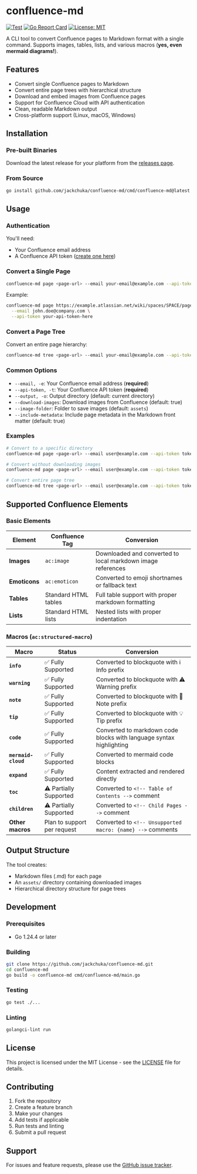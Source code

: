 # confluence-md

[![Test](https://github.com/jackchuka/confluence-md/workflows/Test/badge.svg)](https://github.com/jackchuka/confluence-md/actions)
[![Go Report Card](https://goreportcard.com/badge/github.com/jackchuka/confluence-md)](https://goreportcard.com/report/github.com/jackchuka/confluence-md)
[![License: MIT](https://img.shields.io/badge/License-MIT-yellow.svg)](https://opensource.org/licenses/MIT)

A CLI tool to convert Confluence pages to Markdown format with a single command. Supports images, tables, lists, and various macros (**yes, even mermaid diagrams!**).

## Features

- Convert single Confluence pages to Markdown
- Convert entire page trees with hierarchical structure
- Download and embed images from Confluence pages
- Support for Confluence Cloud with API authentication
- Clean, readable Markdown output
- Cross-platform support (Linux, macOS, Windows)

## Installation

### Pre-built Binaries

Download the latest release for your platform from the [releases page](https://github.com/jackchuka/confluence-md/releases).

### From Source

```bash
go install github.com/jackchuka/confluence-md/cmd/confluence-md@latest
```

## Usage

### Authentication

You'll need:

- Your Confluence email address
- A Confluence API token ([create one here](https://id.atlassian.com/manage-profile/security/api-tokens))

### Convert a Single Page

```bash
confluence-md page <page-url> --email your-email@example.com --api-token your-api-token
```

Example:

```bash
confluence-md page https://example.atlassian.net/wiki/spaces/SPACE/pages/12345/Title \
  --email john.doe@company.com \
  --api-token your-api-token-here
```

### Convert a Page Tree

Convert an entire page hierarchy:

```bash
confluence-md tree <page-url> --email your-email@example.com --api-token your-api-token
```

### Common Options

- `--email, -e`: Your Confluence email address (**required**)
- `--api-token, -t`: Your Confluence API token (**required**)
- `--output, -o`: Output directory (default: current directory)
- `--download-images`: Download images from Confluence (default: true)
- `--image-folder`: Folder to save images (default: `assets`)
- `--include-metadata`: Include page metadata in the Markdown front matter (default: true)

### Examples

```bash
# Convert to a specific directory
confluence-md page <page-url> --email user@example.com --api-token token --output ./docs

# Convert without downloading images
confluence-md page <page-url> --email user@example.com --api-token token --download-images=false

# Convert entire page tree
confluence-md tree <page-url> --email user@example.com --api-token token --output ./wiki
```

## Supported Confluence Elements

### Basic Elements

| Element       | Confluence Tag       | Conversion                                                  |
| ------------- | -------------------- | ----------------------------------------------------------- |
| **Images**    | `ac:image`           | Downloaded and converted to local markdown image references |
| **Emoticons** | `ac:emoticon`        | Converted to emoji shortnames or fallback text              |
| **Tables**    | Standard HTML tables | Full table support with proper markdown formatting          |
| **Lists**     | Standard HTML lists  | Nested lists with proper indentation                        |

### Macros (`ac:structured-macro`)

| Macro               | Status                      | Conversion                                                          |
| ------------------- | --------------------------- | ------------------------------------------------------------------- |
| **`info`**          | ✅ Fully Supported          | Converted to blockquote with ℹ️ Info prefix                         |
| **`warning`**       | ✅ Fully Supported          | Converted to blockquote with ⚠️ Warning prefix                      |
| **`note`**          | ✅ Fully Supported          | Converted to blockquote with 📝 Note prefix                         |
| **`tip`**           | ✅ Fully Supported          | Converted to blockquote with 💡 Tip prefix                          |
| **`code`**          | ✅ Fully Supported          | Converted to markdown code blocks with language syntax highlighting |
| **`mermaid-cloud`** | ✅ Fully Supported          | Converted to mermaid code blocks                                    |
| **`expand`**        | ✅ Fully Supported          | Content extracted and rendered directly                             |
| **`toc`**           | ⚠️ Partially Supported      | Converted to `<!-- Table of Contents -->` comment                   |
| **`children`**      | ⚠️ Partially Supported      | Converted to `<!-- Child Pages -->` comment                         |
| **Other macros**    | Plan to support per request | Converted to `<!-- Unsupported macro: {name} -->` comments          |

## Output Structure

The tool creates:

- Markdown files (.md) for each page
- An `assets/` directory containing downloaded images
- Hierarchical directory structure for page trees

## Development

### Prerequisites

- Go 1.24.4 or later

### Building

```bash
git clone https://github.com/jackchuka/confluence-md.git
cd confluence-md
go build -o confluence-md cmd/confluence-md/main.go
```

### Testing

```bash
go test ./...
```

### Linting

```bash
golangci-lint run
```

## License

This project is licensed under the MIT License - see the [LICENSE](LICENSE) file for details.

## Contributing

1. Fork the repository
2. Create a feature branch
3. Make your changes
4. Add tests if applicable
5. Run tests and linting
6. Submit a pull request

## Support

For issues and feature requests, please use the [GitHub issue tracker](https://github.com/jackchuka/confluence-md/issues).
